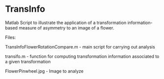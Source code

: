 # TransInfo
Matlab Script to illustrate the application of a transformation information-based measure of asymmetry to an image of a flower.


Files:

TransInfoFlowerRotationCompare.m - main script for carrying out analysis

transifo.m - function for computing transformation information associated to a given transformation

FlowerPinwheel.jpg - Image to analyze
